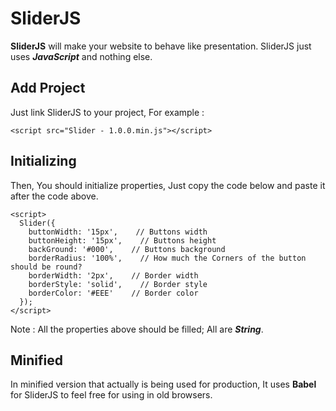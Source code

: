 # SliderJS
**SliderJS** will make your website to behave like presentation. SliderJS just uses ***JavaScript*** and nothing else.

## Add Project
Just link SliderJS to your project, For example :
```
<script src="Slider - 1.0.0.min.js"></script>
```

## Initializing
Then, You should initialize properties, Just copy the code below and paste it after the code above.
```
<script>
  Slider({
    buttonWidth: '15px',    // Buttons width
    buttonHeight: '15px',    // Buttons height
    backGround: '#000',    // Buttons background
    borderRadius: '100%',    // How much the Corners of the button should be round?
    borderWidth: '2px',    // Border width
    borderStyle: 'solid',    // Border style
    borderColor: '#EEE'    // Border color
  });
</script>
```
Note : All the properties above should be filled; All are ***String***.

## Minified
In minified version that actually is being used for production, It uses **Babel** for SliderJS to feel free for using in old browsers.
